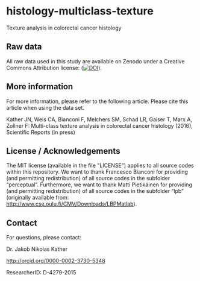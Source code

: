 # histology-multiclass-texture
Texture analysis in colorectal cancer histology

## Raw data
All raw data used in this study are available on Zenodo under a Creative Commons Attribution license: ([![DOI](https://zenodo.org/badge/doi/10.5281/zenodo.53169.svg)](http://dx.doi.org/10.5281/zenodo.53169)).

## More information
For more information, please refer to the following article. Please cite this article when using the data set.

Kather JN, Weis CA, Bianconi F, Melchers SM, Schad LR, Gaiser T, Marx A, Zollner F: Multi-class texture analysis in colorectal cancer histology (2016), Scientific Reports (in press)

## License / Acknowledgements

The MIT license (available in the file "LICENSE") applies to all source codes within this repository. We want to thank Francesco Bianconi for providing (and permitting redistribution) of all source codes in the subfolder “perceptual”. Furthermore, we want to thank Matti Pietikäinen for providing (and permitting redistribution) of all source codes in the subfolder “lpb” (originally available from: http://www.cse.oulu.fi/CMV/Downloads/LBPMatlab).

## Contact
For questions, please contact:

Dr. Jakob Nikolas Kather

http://orcid.org/0000-0002-3730-5348

ResearcherID: D-4279-2015